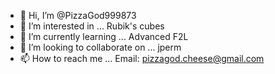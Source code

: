 - 👋 Hi, I’m @PizzaGod999873
- 👀 I’m interested in ... Rubik's cubes
- 🌱 I’m currently learning ... Advanced F2L
- 💞️ I’m looking to collaborate on ... jperm
- 📫 How to reach me ... Email: pizzagod.cheese@gmail.com

<!---
PizzaGod999873/PizzaGod999873 is a ✨ special ✨ repository because its `README.md` (this file) appears on your GitHub profile.
You can click the Preview link to take a look at your changes.
--->
